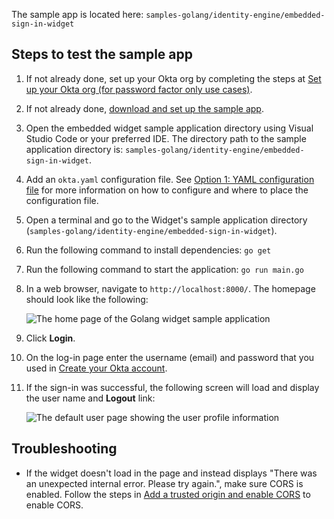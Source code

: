 The sample app is located here: `samples-golang/identity-engine/embedded-sign-in-widget`

## Steps to test the sample app

1. If not already done, set up your Okta org by completing the steps at [Set up your Okta org (for password factor only use cases)](/docs/guides/oie-embedded-common-org-setup/go/main/#set-up-your-okta-org-for-password-factor-only-use-cases).
1. If not already done, [download and set up the sample app](/docs/guides/oie-embedded-common-download-setup-app/go/main/).
1. Open the embedded widget sample application directory using Visual Studio Code or
   your preferred IDE. The directory path to the sample application directory is: `samples-golang/identity-engine/embedded-sign-in-widget`.
1. Add an `okta.yaml` configuration file. See [Option 1: YAML configuration file](/docs/guides/oie-embedded-common-download-setup-app/go/main/#option-1-configuration-file) for more information on how to configure and where to place the configuration file.
1. Open a terminal and go to the Widget's sample application directory (`samples-golang/identity-engine/embedded-sign-in-widget`).
1. Run the following command to install dependencies: `go get`
1. Run the following command to start the application: `go run main.go`
1. In a web browser, navigate to `http://localhost:8000/`. The homepage should look like the following:

   <div class="common-image-format">

    ![The home page of the Golang widget sample application](/img/oie-embedded-sdk/oie-embedded-widget-golang-sample-app-home-page.png)

   </div>

1. Click **Login**.
1. On the log-in page enter the username (email) and password that you used in
[Create your Okta account](/docs/guides/oie-embedded-common-org-setup/go/main/#create-your-okta-account).
1. If the sign-in was successful, the following screen will load and display the user name and
   **Logout** link:

   <div class="common-image-format">

    ![The default user page showing the user profile information](/img/oie-embedded-sdk/oie-embedded-widget-golang-sample-app-user-default-page.png)

   </div>

## Troubleshooting

* If the widget doesn't load in the page and instead displays "There was an unexpected internal error. Please try again.", make sure CORS is enabled. Follow the steps in [Add a trusted origin and enable CORS](/docs/guides/oie-embedded-common-org-setup/go/main/#step-3-add-a-trusted-origin-and-enable-cors) to enable CORS.
